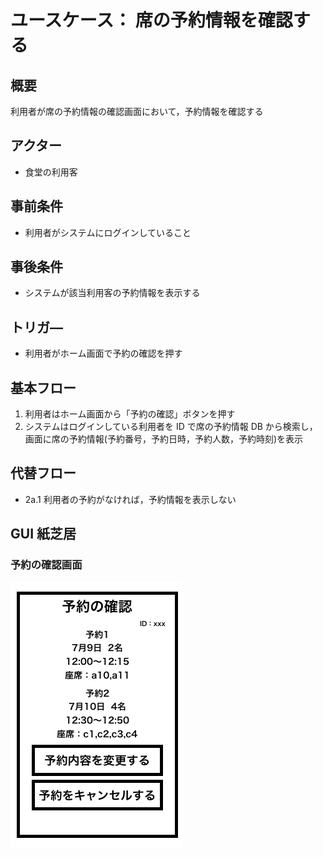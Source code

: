 # ユースケース： 席の予約情報を確認する

## 概要

利用者が席の予約情報の確認画面において，予約情報を確認する

## アクター

- 食堂の利用客

## 事前条件

- 利用者がシステムにログインしていること

## 事後条件

- システムが該当利用客の予約情報を表示する

## トリガ―

- 利用者がホーム画面で予約の確認を押す

## 基本フロー

1. 利用者はホーム画面から「予約の確認」ボタンを押す
2. システムはログインしている利用者を ID で席の予約情報 DB から検索し，画面に席の予約情報(予約番号，予約日時，予約人数，予約時刻)を表示

## 代替フロー

- 2a.1 利用者の予約がなければ，予約情報を表示しない

## GUI 紙芝居

### 予約の確認画面

<img src="./picture/ConfirmReservation.png">
